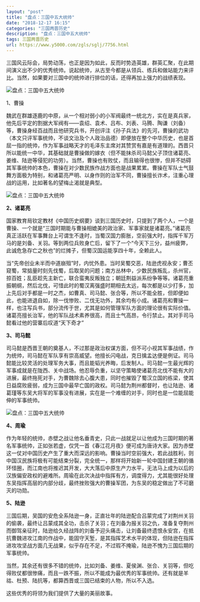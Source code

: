 ```yaml
---
layout: "post"
title: "盘点：三国中五大统帅"
date: "2018-12-17 16:15"
categories: "三国两晋历史"
description: "盘点：三国中五大统帅"
tags: 三国两晋历史
url: https://www.y5000.com/zgls/sglj/7756.html
---
```






三国风云际会，局势动荡，也正是因为如此，反而时势造英雄，群英汇聚，在此期间演义出不少的优秀统帅。说起统帅，从古至今都是从领兵、练兵和做站能力来评比。当然，如果要对三国中的统帅进行排位的话，还得再加上强力的战绩表现。

![盘点：三国中五大统帅](/uploads/allimg/161220/6-161220102424639.JPG)

1、曹操

魏武在群雄逐鹿的中原，从一个相对弱小的小军阀最终一统北方，实在是真兵家，他先后平定的割据大军阀有——袁绍、袁术、吕布、刘表、马腾、陶谦（刘备）等，曹操身经百战而且他研究兵书，开创评注《孙子兵法》的先河，曹操的武功（本文只评军事统帅，不谈文治及个人政治品德）即便放在整个中华历史，也是首屈一指的统帅，作为军事战略天才的毛泽东主席对其赞赏有嘉是有道理的。西晋只所以能统一中华，其基础就是曹操做的嫁衣（但不能抹杀司马懿父子顶住诸葛亮、姜维、陆逊等侵犯的功劳）。当然，曹操也有败仗，而且输得也很惨，但并不妨碍其军事统帅的本色，曹操在对少数民族作战方面也是战果累累。曹操在军队士气鼓舞方面极为特别，和诸葛亮严明、以身作则的治军不同，曹操擅长诈术，注重心理战的运用，比如著名的望梅止渴就是典型。

![盘点：三国中五大统帅](/uploads/allimg/161220/6-16122010244X04.JPG)

**2、诸葛亮**

国家教育局钦定教材《中国历史纲要》谈到三国历史时，只提到了两个人，一个是曹操、一个就是“三国时期能与曹操相媲美的政治家、军事家就是诸葛亮。”诸葛亮真正活跃在军事舞台上可谓生不逢时，当蜀汉国力膨胀，空前强大时，指挥千军万马的是刘备、关羽。等到两位兵败身亡后，留下了一个“今天下三分，益州疲弊，此诚危急存亡之秋也”的烂摊子，但蜀汉国运能享四十年，全赖此人。

当“先帝创业未半而中道崩殂”时，内忧外患。当时吴蜀交恶，陆逊虎视永安；曹丕窥蜀，常掂量时刻先伐蜀，后取吴的问题；南方丛林中，少数民族叛乱，杀州官，掠百姓；乱臣趁先主新亡，联合蛮夷反叛独立；朝廷荆益派系纷争等等。诸葛亮重振朝纲，然后北伐，可惜此时的蜀汉离强盛时期相去太远，每次都是以少打多，加上先后对手都是一时之杰，如曹真、司马懿、张合等，所以不能全胜，但即便如此，也能进退自如，除一伐惨败、二伐无功外，其余均有小成。诸葛亮和曹操一样，也注写兵书，部分流传于世，尤其是如何管理军队方面的理论很有实际价值。诸葛亮擅长治军，他的军队战术素养很高，而且士气高昂，令行禁止。其对手司马懿看过他的营寨后叹道“天下奇才”

**3、司马懿**

司马懿是西晋王朝的奠基人，不过那是政治权谋方面，但不可小视其军事战绩，作为统帅，司马懿在军队享有崇高威望。他擅长闪电战，克日擒孟达便是例证。司马懿能比较灵活的处理军务大事，而且能韬光养晦，后发制人。司马懿一生最光辉的军事成就是在陇西、关中战场。他忍辱负重，以坚守策略使诸葛亮北伐不能有大的进展，最终拖死对手，为曹魏除去心腹大患，同时也摧毁了蜀汉立国的栋梁，使其日益腐败疲弱，成为三国中最早亡国的政权。司马懿为荆州都督时，也让陆逊、诸葛瑾等东吴大将军的军事没有进展，实在是一个难缠的对手，同时也是一位能屈能伸的军事统帅。

![盘点：三国中五大统帅](/uploads/allimg/161220/6-161220102534R6.JPG)

**4、周瑜**

作为年轻的统帅，赤壁之战让他名垂青史，只此一战就足以让他成为三国时期的著名军事统帅，正如张若虚，仅凭一首《春江花月夜》便可成为唐诗大家。因为赤壁这一仗对中国历史产生了重大而深远的影响。曹操当时空前强大，若此战胜利，则中国汉民族将极有可能结束分裂，完全统一，那样将开始新一轮中国封建王朝的循环怪圈，而江南也将推迟其开发，大大落后中原生产力水平，无法马上成为以后的汉族偏安政权的避难所。周瑜在此次决战中指挥有方，调度得力，尤其能很好处理东吴指挥高层的内部分歧，最终挫败强大的曹操军团，为东吴的稳定做出了不可磨灭的功勋。

**5、陆逊**

三国后期，吴国的安危全系陆逊一身，正直壮年的陆逊配合吕蒙完成了对荆州关羽的偷袭，最终让吕蒙成其全功，击杀了关羽；在刘备为报关羽之仇，准备复夺荆州而御驾亲征时，陆逊给久经战阵的刘备予迎头痛击，让刘备最终遗恨永安宫，在抵抗曹魏进攻江南的作战中，能固守天堑，是其指挥艺术水平的体现，但陆逊在指挥进攻攻坚战方面几无战果，似乎存在不足，不过瑕不掩瑜，陆逊不愧为三国后期的军事统帅。

当然，其余还有很多不错的统帅，比如刘备、姜维、夏侯渊、张合、关羽等，但吃得败仗都很惨痛，而且一跌不振，所以不能成为最优秀的军事统帅。还有就是羊祜、杜预、陆抗等，都算西晋或三国已结束的人物，所以不入选。

这些优秀的将领为我们提供了大量的美丽故事。
